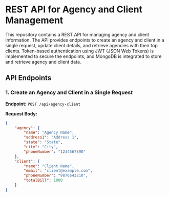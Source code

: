 # REST API for Agency and Client Management

This repository contains a REST API for managing agency and client information. The API provides endpoints to create an agency and client in a single request, update client details, and retrieve agencies with their top clients. Token-based authentication using JWT (JSON Web Tokens) is implemented to secure the endpoints, and MongoDB is integrated to store and retrieve agency and client data.

## API Endpoints

### 1. Create an Agency and Client in a Single Request

**Endpoint:** `POST /api/agency-client`

**Request Body:**
```json
{
    "agency": {
        "name": "Agency Name",
        "address1": "Address 1",
        "state": "State",
        "city": "City",
        "phoneNumber": "1234567890"
    },
    "client": {
        "name": "Client Name",
        "email": "client@example.com",
        "phoneNumber": "9876543210",
        "totalBill": 1000
    }
}
